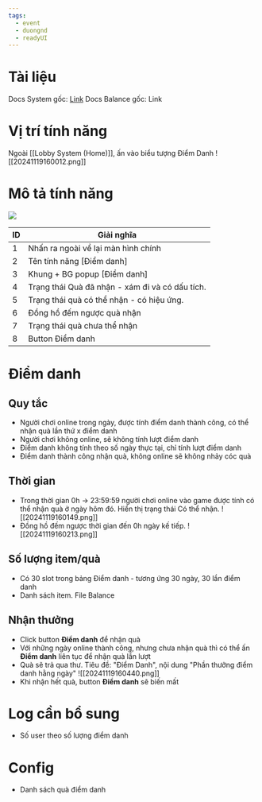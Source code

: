 ```yaml
---
tags:
  - event
  - duongnd
  - readyUI
---
```

# Tài liệu
Docs System gốc: [Link](https://docs.google.com/document/d/1-s9oifMxRcEZhxFoN-5jqgSjrpiHfZK5GFswidQiV8w/edit?tab=t.0#heading=h.76545dsn0x58)
Docs Balance gốc: Link

# Vị trí tính năng
Ngoài [[Lobby System (Home)]], ấn vào biểu tượng Điểm Danh
![[20241119160012.png]]
# Mô tả tính năng

![](https://lh7-rt.googleusercontent.com/docsz/AD_4nXcQVhPQek5l9qdAHy7KT0lN-6XjFz8JmfTPeOzSxV4DvpM-vlcTQmvMRE1yQsxIz6cGpHNm6VlCUiLBdEbLjgOsOHtD4K-zn8vFE8eXwseCGuCZ68aPOviSyA9NT4SJf1lp6fRhPA?key=UYuBNwVCqT9SSJ0NTE9fyi3-)

| ID  | Giải nghĩa                                      |
| --- | ----------------------------------------------- |
| 1   | Nhấn ra ngoài về lại màn hình chính             |
| 2   | Tên tính năng [Điểm danh]                       |
| 3   | Khung + BG popup [Điểm danh]                    |
| 4   | Trạng thái Quà đã nhận - xám đi và có dấu tích. |
| 5   | Trạng thái quà có thể nhận - có hiệu ứng.       |
| 6   | Đồng hồ đếm ngược quà nhận                      |
| 7   | Trạng thái quà chưa thể nhận                    |
| 8   | Button Điểm danh                                |

# Điểm danh
## Quy tắc
- Người chơi online trong ngày, được tính điểm danh thành công, có thể nhận quà lần thứ x điểm danh
- Người chơi không online, sẽ không tính lượt điểm danh
- Điểm danh không tính theo số ngày thực tại, chỉ tính lượt điểm danh
- Điểm danh thành công nhận quà, không online sẽ không nhảy cóc quà
## Thời gian
- Trong thời gian 0h → 23:59:59 người chơi online vào game được tính có thể nhận quà ở ngày hôm đó. Hiển thị trạng thái Có thể nhận.
![[20241119160149.png]]
- Đồng hồ đếm ngược thời gian đến 0h ngày kế tiếp. ![[20241119160213.png]]
## Số lượng item/quà
- Có 30 slot trong bảng Điểm danh - tương ứng 30 ngày, 30 lần điểm danh
- Danh sách item. File Balance

## Nhận thưởng
- Click button **Điểm danh** để nhận quà
- Với những ngày online thành công, nhưng chưa nhận quà thì có thể ấn **Điểm danh** liên tục để nhận quà lần lượt
- Quà sẽ trả qua thư. Tiêu đề: "Điểm Danh", nội dung "Phần thưởng điểm danh hằng ngày"
![[20241119160440.png]]
- Khi nhận hết quà, button **Điểm danh** sẽ biến mất
# Log cần bổ sung
- Số user theo số lượng điểm danh
# Config
- Danh sách quà điểm danh